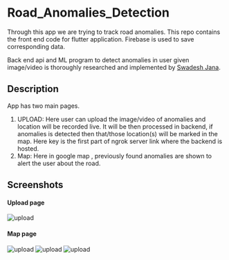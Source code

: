 # Road_Anomalies_Detection

Through this app we are trying to track road anomalies. This repo contains the front end code for flutter application. Firebase is used to save corresponding data.

Back end api and ML program to detect anomalies in user given image/video is thoroughly researched and implemented by [Swadesh Jana](https://github.com/Swadesh13).

## Description
App has two main pages.
1) UPLOAD: Here user can upload the image/video of anomalies and location will be recorded live. It will be then processed in backend, if anomalies is detected then that/those location(s) will be marked in the map. Here key is the first part of ngrok server link where the backend is hosted.
2) Map: Here in google map , previously found anomalies are shown to alert the user about the road.

## Screenshots
#### Upload page
![upload](screenshots/upload.jpg)

#### Map page
![upload](screenshots/markers.jpg)
![upload](screenshots/legend.jpg)
![upload](screenshots/anomaly.jpg)


